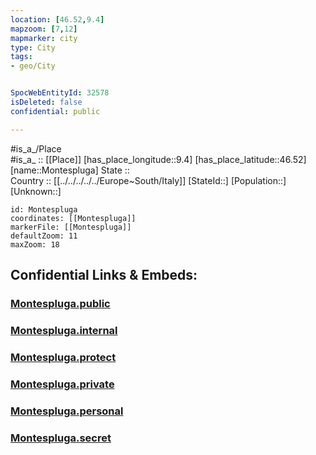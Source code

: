 ```yaml
---
location: [46.52,9.4] 
mapzoom: [7,12] 
mapmarker: city 
type: City
tags:
- geo/City


SpocWebEntityId: 32578
isDeleted: false
confidential: public

---
```

#is_a_/Place  
#is_a_ :: [[Place]] 
[has_place_longitude::9.4] 
[has_place_latitude::46.52] 
[name::Montespluga] 
State ::  
Country :: [[../../../../../Europe~South/Italy]] 
[StateId::] 
[Population::] 
[Unknown::] 


```leaflet
id: Montespluga
coordinates: [[Montespluga]] 
markerFile: [[Montespluga]] 
defaultZoom: 11 
maxZoom: 18
```


## Confidential Links & Embeds: 

### [Montespluga.public](/_public/\Earth\Continent\Europe\Europe~Central\Switzerland\Switzerland~Cantons\Graubünden\CityMontespluga.public.md) 

### [Montespluga.internal](/_internal/\Earth\Continent\Europe\Europe~Central\Switzerland\Switzerland~Cantons\Graubünden\CityMontespluga.internal.md) 

### [Montespluga.protect](/_protect/\Earth\Continent\Europe\Europe~Central\Switzerland\Switzerland~Cantons\Graubünden\CityMontespluga.protect.md) 

### [Montespluga.private](/_private/\Earth\Continent\Europe\Europe~Central\Switzerland\Switzerland~Cantons\Graubünden\CityMontespluga.private.md) 

### [Montespluga.personal](/_personal/\Earth\Continent\Europe\Europe~Central\Switzerland\Switzerland~Cantons\Graubünden\CityMontespluga.personal.md) 

### [Montespluga.secret](/_secret/\Earth\Continent\Europe\Europe~Central\Switzerland\Switzerland~Cantons\Graubünden\CityMontespluga.secret.md)

